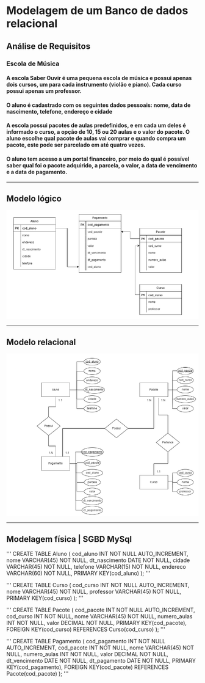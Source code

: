 # Modelagem de um Banco de dados relacional

## Análise de Requisitos

### Escola de Música

#### A escola Saber Ouvir é uma pequena escola de música e possui apenas dois cursos, um para cada instrumento (violão e piano). Cada curso possui apenas um professor.

#### O aluno é cadastrado com os seguintes dados pessoais: nome, data de nascimento, telefone, endereço e cidade

#### A escola possui pacotes de aulas predefinidos, e em cada um deles é informado o curso, a opção de 10, 15 ou 20 aulas e o valor do pacote. O aluno escolhe qual pacote de aulas vai comprar e quando compra um pacote, este pode ser parcelado em até quatro vezes.

#### O aluno tem acesso a um portal financeiro, por meio do qual é possível saber qual foi o pacote adquirido, a parcela, o valor, a data de vencimento e a data de pagamento.

<hr>

## Modelo lógico

<img src="gitimg/logico.drawio.png">

<hr>

## Modelo relacional

<img src="gitimg/relacional.png">

<hr>

## Modelagem física | SGBD MySql

'''
CREATE TABLE Aluno
(
cod_aluno INT NOT NULL AUTO_INCREMENT,
nome VARCHAR(45) NOT NULL,
dt_nascimento DATE NOT NULL,
cidade VARCHAR(45) NOT NULL,
telefone VARCHAR(15) NOT NULL,
endereco VARCHAR(60) NOT NULL,
PRIMARY KEY(cod_aluno)
);
'''

'''
CREATE TABLE Curso
(
cod_curso INT NOT NULL AUTO_INCREMENT,
nome VARCHAR(45) NOT NULL,
professor VARCHAR(45) NOT NULL,
PRIMARY KEY(cod_curso)
);
'''

'''
CREATE TABLE Pacote
(
cod_pacote INT NOT NULL AUTO_INCREMENT,
cod_curso INT NOT NULL,
nome VARCHAR(45) NOT NULL,
numero_aulas INT NOT NULL,
valor DECIMAL NOT NULL,
PRIMARY KEY(cod_pacote),
FOREIGN KEY(cod_curso) REFERENCES Curso(cod_curso)
);
'''

'''
CREATE TABLE Pagamento
(
cod_pagamento INT NOT NULL AUTO_INCREMENT,
cod_pacote INT NOT NULL,
nome VARCHAR(45) NOT NULL,
numero_aulas INT NOT NULL,
valor DECIMAL NOT NULL,
dt_vencimento DATE NOT NULL,
dt_pagamento DATE NOT NULL,
PRIMARY KEY(cod_pagamento),
FOREIGN KEY(cod_pacote) REFERENCES Pacote(cod_pacote)
);
'''